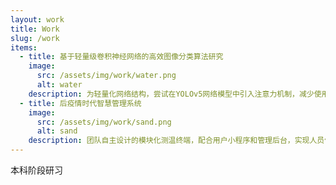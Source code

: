 ```yaml
---
layout: work
title: Work
slug: /work
items:
  - title: 基于轻量级卷积神经网络的高效图像分类算法研究
    image:
      src: /assets/img/work/water.png
      alt: water
    description: 为轻量化网络结构，尝试在YOLOv5网络模型中引入注意力机制，减少使用C3层，降低网络参数带来的计算负担，同时控制精度变化在理想范围内。
  - title: 后疫情时代智慧管理系统
    image:
      src: /assets/img/work/sand.png
      alt: sand
    description: 团队自主设计的模块化测温终端，配合用户小程序和管理后台，实现人员体温监控，足迹跟踪等功能。我在团队中负责小程序开发和后台开发。
---
```


本科阶段研习
<br />
<br />
